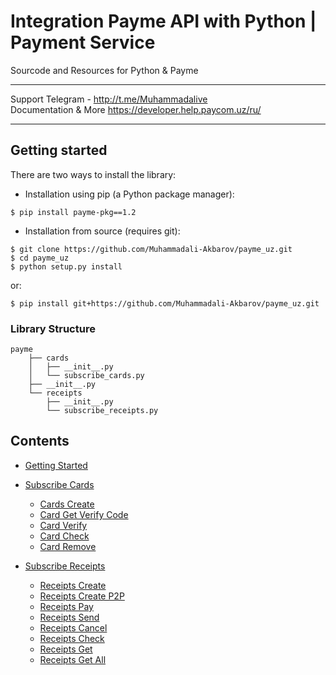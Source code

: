# Integration Payme API with Python | Payment Service 
Sourcode and Resources for Python & Payme <hr>
Support Telegram - http://t.me/Muhammadalive <br>
Documentation & More https://developer.help.paycom.uz/ru/
<hr>

## Getting started
There are two ways to install the library:

* Installation using pip (a Python package manager):

```
$ pip install payme-pkg==1.2
```
* Installation from source (requires git):

```
$ git clone https://github.com/Muhammadali-Akbarov/payme_uz.git
$ cd payme_uz
$ python setup.py install
```
or:
```
$ pip install git+https://github.com/Muhammadali-Akbarov/payme_uz.git
```

### Library Structure
```
payme
    ├── cards
    │   ├── __init__.py
    │   └── subscribe_cards.py
    ├── __init__.py
    └── receipts
        ├── __init__.py
        └── subscribe_receipts.py
```

## Contents

  * [Getting Started](#getting-started)
  * [Subscribe Cards](#subscribe-cards)
    * [Cards Create](#cards-create)
    * [Card Get Verify Code](#card-get-verify-code)
    * [Card Verify](#card-verify)
    * [Card Check](#card-check)
    * [Card Remove](#card-remove)
   
  * [Subscribe Receipts](#subscribe-receipts)
    * [Receipts Create](#receipts-create)
    * [Receipts Create P2P](#receipts-create-p2p)
    * [Receipts Pay](#receipts-pay)
    * [Receipts Send](#receipts-send)
    * [Receipts Cancel](#receipts-cancel)
    * [Receipts Check](#receipts-check)
    * [Receipts Get](#receipts-get)
    * [Receipts Get All ](#receipts-get-all)

